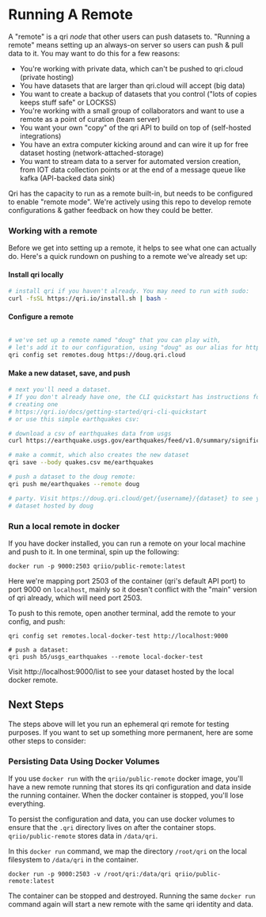 # Running A Remote

A "remote" is a qri _node_ that other users can push datasets to. "Running a remote" means setting up an always-on server so users can push & pull data to it. You may want to do this for a few reasons:

* You're working with private data, which can't be pushed to qri.cloud (private hosting)
* You have datasets that are larger than qri.cloud will accept (big data)
* You want to create a backup of datasets that you control ("lots of copies keeps stuff safe" or LOCKSS)
* You're working with a small group of collaborators and want to use a remote as a point of curation (team server)
* You want your own "copy" of the qri API to build on top of (self-hosted integrations)
* You have an extra computer kicking around and can wire it up for free dataset hosting (network-attached-storage)
* You want to stream data to a server for automated version creation, from IOT data collection points or at the end of a message queue like kafka (API-backed data sink)

Qri has the capacity to run as a remote built-in, but needs to be configured to enable "remote mode". We're actively using this repo to develop remote configurations & gather feedback on how they could be better.

### Working with a remote

Before we get into setting up a remote, it helps to see what one can actually do. Here's a quick rundown on pushing to a remote we've already set up:

#### Install qri locally

```sh
# install qri if you haven't already. You may need to run with sudo:
curl -fsSL https://qri.io/install.sh | bash -
```

#### Configure a remote

```sh

# we've set up a remote named "doug" that you can play with,
# let's add it to our configuration, using "doug" as our alias for https://doug.qri.cloud
qri config set remotes.doug https://doug.qri.cloud
```

#### Make a new dataset, save, and push
```sh
# next you'll need a dataset.
# If you don't already have one, the CLI quickstart has instructions for
# creating one
# https://qri.io/docs/getting-started/qri-cli-quickstart
# or use this simple earthquakes csv:

# download a csv of earthquakes data from usgs
curl https://earthquake.usgs.gov/earthquakes/feed/v1.0/summary/significant_month.csv -o quakes.csv

# make a commit, which also creates the new dataset
qri save --body quakes.csv me/earthquakes

# push a dataset to the doug remote:
qri push me/earthquakes --remote doug

# party. Visit https://doug.qri.cloud/get/{username}/{dataset} to see your
# dataset hosted by doug
```


### Run a local remote in docker

If you have docker installed, you can run a remote on your local machine and push to it. In one terminal, spin up the following:

```shell
docker run -p 9000:2503 qriio/public-remote:latest
```

Here we're mapping port 2503 of the container (qri's default API port) to port 9000 on `localhost`, mainly so it doesn't conflict with the "main" version of qri already, which will need port 2503.

To push to this remote, open another terminal, add the remote to your config, and push:

```
qri config set remotes.local-docker-test http://localhost:9000

# push a dataset:
qri push b5/usgs_earthquakes --remote local-docker-test
```

Visit http://localhost:9000/list to see your dataset hosted by the local docker remote.

## Next Steps

The steps above will let you run an ephemeral qri remote for testing purposes.  If you want to set up something more permanent, here are some other steps to consider:

### Persisting Data Using Docker Volumes

If you use `docker run` with the `qriio/public-remote` docker image, you'll have a new remote running that stores its qri configuration and data inside the running container.  When the docker container is stopped, you'll lose everything.

To persist the configuration and data, you can use docker volumes to ensure that the `.qri` directory lives on after the container stops.  `qriio/public-remote` stores data in `/data/qri`.

In this `docker run` command, we map the directory `/root/qri` on the local filesystem to `/data/qri` in the container.  

```shell
docker run -p 9000:2503 -v /root/qri:/data/qri qriio/public-remote:latest
```

The container can be stopped and destroyed. Running the same `docker run` command again will start a new remote with the same qri identity and data.
